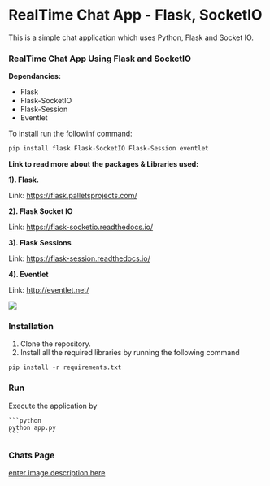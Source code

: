 # RealTime Chat App - Flask, SocketIO

This is a simple chat application which uses Python, Flask and Socket IO. 

### **RealTime Chat App Using Flask and SocketIO**


**Dependancies:**

- Flask 
- Flask-SocketIO 
- Flask-Session 
- Eventlet 

To install run the followinf command:
```python
pip install flask Flask-SocketIO Flask-Session eventlet 
```

**Link to read more about the packages & Libraries used:**

**1). Flask.**

Link: https://flask.palletsprojects.com/ 


**2). Flask Socket IO** 

Link: https://flask-socketio.readthedocs.io/

**3). Flask Sessions** 

Link: https://flask-session.readthedocs.io/

**4). Eventlet**

Link: http://eventlet.net/



![](https://github.com/LuxTechAcademy/RealTime-Chat-App-Using-Flask-and-SocketIO/blob/main/screenshots/Realtime%20Chat%20App.png)

### Installation

 1. Clone the repository.
 2. Install all the required libraries by running the following command 

`pip install -r requirements.txt`

### Run
Execute the application by 

    
    ```python 
    python app.py
    ```

### Chats Page 
 
 [enter image description here](https://github.com/LuxTechAcademy/RealTime-Chat-App-Using-Flask-and-SocketIO/blob/main/screenshots/Chat%20Window.png.png) 


